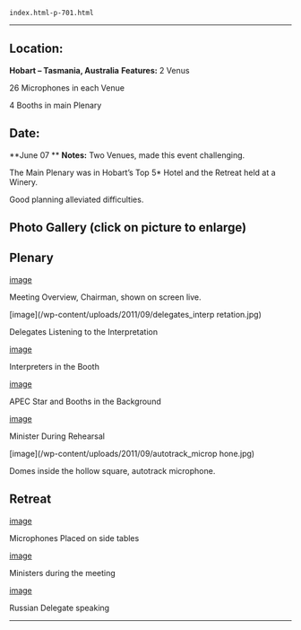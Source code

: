 
    index.html-p-701.html
----------------------------------------------------------

## Location:

**Hobart – Tasmania, Australia**       **Features:**    2 Venus

26 Microphones in each Venue

4 Booths in main Plenary

## Date:

**June 07    **    **Notes:**    Two Venues, made this event challenging.

The Main Plenary was in Hobart’s Top 5* Hotel and the Retreat held at a Winery.

Good planning alleviated difficulties.

## Photo Gallery (click on picture to enlarge)

## Plenary

[image](/wp-content/uploads/2011/09/chairman_screen.jpg)

Meeting Overview, Chairman, shown on screen live.

[image](/wp-content/uploads/2011/09/delegates_interp retation.jpg)

Delegates Listening to the Interpretation

[image](/wp-content/uploads/2011/09/interpreters_booth2.jpg)

Interpreters in the Booth

[image](/wp-content/uploads/2011/09/apec_star.jpg)

APEC Star and Booths in the Background

[image](/wp-content/uploads/2011/09/minister_reharsal.jpg)

Minister During Rehearsal

[image](/wp-content/uploads/2011/09/autotrack_microp hone.jpg)

Domes inside the hollow square, autotrack microphone.

## Retreat

[image](/wp-content/uploads/2011/09/microphone_side.jpg)

Microphones Placed on side tables

[image](/wp-content/uploads/2011/09/ministers_meeting.jpg)

Ministers during the meeting

[image](/wp-content/uploads/2011/09/russian_delegate.jpg)

Russian Delegate speaking




----------------------------------------------------------
